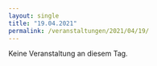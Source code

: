 ```yaml
---
layout: single
title: "19.04.2021"
permalink: /veranstaltungen/2021/04/19/
---
```


Keine Veranstaltung an diesem Tag.
